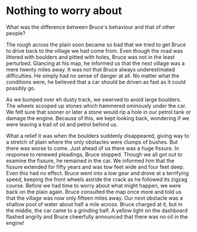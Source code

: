 # Nothing to worry about

What was the difference between Bruce's behaviour and that of other people?

The rough across the plain soon became so bad that we tried to get Bruce to drive back to the village we had come from. Even though the road was littered with boulders and pitted with holes, Bruce was not in the least perturbed. Glancing at his map, he informed us that the next village was a mere twenty miles away. It was not that Bruce always underestimated difficulties. He simply had no sense of danger at all. No matter what the conditions were, he believed that a car should be driven as fast as it could possibly go.

As we bumped over eh dusty track, we swerved to avoid large boulders. The wheels scooped up stones which hammered ominously under the car. We felt sure that sooner or later a stone would rip a hole in our petrol tank or damage the engine. Because of this, we kept looking back, wondering if we were leaving a trail of oil and petrol behind us.

What a relief it was when the boulders suddenly disappeared, giving way to a stretch of plain where the only obstacles were clumps of bushes. But there was worse to come. Just ahead of us there was a huge fissure. In response to renewed pleadings, Bruce stopped. Though we all got out to examine the fissure, he remained in the car. We informed him that the fissure extended for fifty years and was tow feet wide and four feet deep. Even this had no effect. Bruce went into a low gear and drove at a terrifying speed, keeping the front wheels astride the crack as he followed its zigzag course. Before we had time to worry about what might happen, we were back on the plain again. Bruce consulted the map once more and told us that the village was now only fifteen miles away. Our next obstacle was a shallow pool of water about half a mile across. Bruce charged at it, but in the middle, the car came to a grinding half. A yellow light on the dashboard flashed angrily and Bruce cheerfully announced that there was no oil in the engine!
